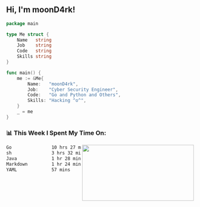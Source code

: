 <h2> Hi, I'm moonD4rk!</h2>

```go
package main

type Me struct {
	Name   string
	Job    string
	Code   string
	Skills string
}

func main() {
	me := &Me{
		Name:   "moonD4rk",
		Job:    "Cyber Security Engineer",
		Code:   "Go and Python and Others",
		Skills: "Hacking ^o^",
	}
	_ = me
}
```

<h3>📊 This Week I Spent My Time On:</h3>
<img align='right' src="https://github-readme-stats.vercel.app/api?username=moond4rk&show_icons=true&theme=radical", width="300" height="150">

<!--START_SECTION:waka-->

```txt
Go               10 hrs 27 mins  ██████████████░░░░░░░░░░░   55.63 %
sh               3 hrs 32 mins   ████▓░░░░░░░░░░░░░░░░░░░░   18.81 %
Java             1 hr 28 mins    ██░░░░░░░░░░░░░░░░░░░░░░░   07.83 %
Markdown         1 hr 24 mins    ██░░░░░░░░░░░░░░░░░░░░░░░   07.46 %
YAML             57 mins         █▒░░░░░░░░░░░░░░░░░░░░░░░   05.06 %
```

<!--END_SECTION:waka-->

